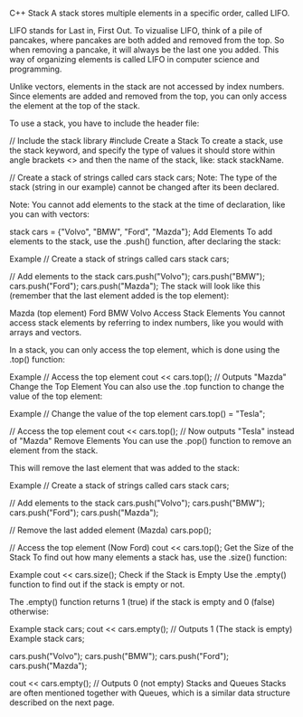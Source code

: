 C++ Stack
A stack stores multiple elements in a specific order, called LIFO.

LIFO stands for Last in, First Out. To vizualise LIFO, think of a pile of pancakes, where pancakes are both added and removed from the top. So when removing a pancake, it will always be the last one you added. This way of organizing elements is called LIFO in computer science and programming.

Unlike vectors, elements in the stack are not accessed by index numbers. Since elements are added and removed from the top, you can only access the element at the top of the stack.

To use a stack, you have to include the <stack> header file:

// Include the stack library
#include <stack>
Create a Stack
To create a stack, use the stack keyword, and specify the type of values it should store within angle brackets <> and then the name of the stack, like: stack<type> stackName.

// Create a stack of strings called cars
stack<string> cars;
Note: The type of the stack (string in our example) cannot be changed after its been declared.

Note: You cannot add elements to the stack at the time of declaration, like you can with vectors:

stack<string> cars = {"Volvo", "BMW", "Ford", "Mazda"};
Add Elements
To add elements to the stack, use the .push() function, after declaring the stack:

Example
// Create a stack of strings called cars
stack<string> cars;

// Add elements to the stack
cars.push("Volvo");
cars.push("BMW");
cars.push("Ford");
cars.push("Mazda");
The stack will look like this (remember that the last element added is the top element):

Mazda (top element)
Ford
BMW
Volvo
Access Stack Elements
You cannot access stack elements by referring to index numbers, like you would with arrays and vectors.

In a stack, you can only access the top element, which is done using the .top() function:

Example
// Access the top element
cout << cars.top();  // Outputs "Mazda"
Change the Top Element
You can also use the .top function to change the value of the top element:

Example
// Change the value of the top element
cars.top() = "Tesla";

 // Access the top element
cout << cars.top();  // Now outputs "Tesla" instead of "Mazda"
Remove Elements
You can use the .pop() function to remove an element from the stack.

This will remove the last element that was added to the stack:

Example
// Create a stack of strings called cars
stack<string> cars;

// Add elements to the stack
cars.push("Volvo");
cars.push("BMW");
cars.push("Ford");
cars.push("Mazda");

// Remove the last added element (Mazda)
cars.pop();

// Access the top element (Now Ford)
cout << cars.top();
Get the Size of the Stack
To find out how many elements a stack has, use the .size() function:

Example
cout << cars.size();
Check if the Stack is Empty
Use the .empty() function to find out if the stack is empty or not.

The .empty() function returns 1 (true) if the stack is empty and 0 (false) otherwise:

Example
stack<string> cars;
cout << cars.empty(); // Outputs 1 (The stack is empty)
Example
stack<string> cars;

cars.push("Volvo");
cars.push("BMW");
cars.push("Ford");
cars.push("Mazda");

cout << cars.empty();  // Outputs 0 (not empty)
Stacks and Queues
Stacks are often mentioned together with Queues, which is a similar data structure described on the next page.

